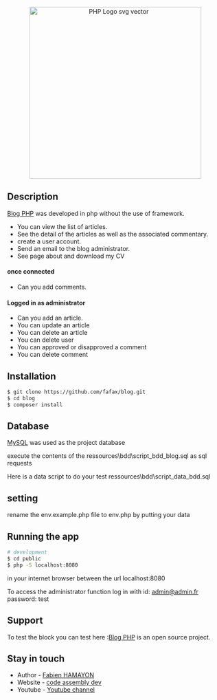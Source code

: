 <p align="center">
<img  src="https://cdn.freebiesupply.com/logos/large/2x/php-1-logo-svg-vector.svg" alt="PHP Logo svg vector" width="400px">
</p>


## Description

[Blog PHP](http://p5.codeassemblydev.fr/index.php?post=home) was developed in php without the use of framework.

- You can view the list of articles.
- See the detail of the articles as well as the associated commentary.
- create a user account.
- Send an email to the blog administrator.
- See page about and download my CV

#### once connected

- Can you add comments.

#### Logged in as administrator

- Can you add an article.
- You can update an article
- You can delete an article
- You can delete user
- You can approved or disapproved a comment
- You can delete comment

## Installation

```bash
$ git clone https://github.com/fafax/blog.git
$ cd blog
$ composer install
```

## Database

[MySQL](https://www.mysql.com/fr/) was used as the project database

execute the contents of the ressources\bdd\script_bdd_blog.sql as sql requests

Here is a data script to do your test ressources\bdd\script_data_bdd.sql


## setting

rename the env.example.php file to env.php by putting your data


## Running the app

```bash
# development
$ cd public
$ php -S localhost:8080
```
in your internet browser between the url localhost:8080

To access the administrator function log in with id: admin@admin.fr password: test

## Support

To test the block you can test here :[Blog PHP](http://p5.codeassemblydev.fr/index.php?post=home) is an open source project.

## Stay in touch

- Author - [Fabien HAMAYON](https://www.linkedin.com/in/fabien-hamayon-2b072698/)
- Website - [code assembly dev](http://codeassemblydev.fr/)
- Youtube - [Youtube channel](https://www.youtube.com/channel/UCBB2pQPkS2jmI3LPhUCxYgA)